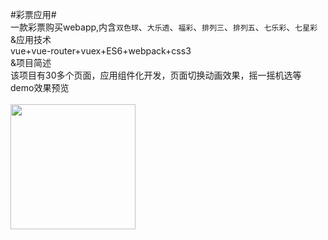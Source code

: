 #彩票应用#<br />
一款彩票购买webapp,内含`双色球`、`大乐透`、`福彩`、`排列三`、`排列五`、`七乐彩`、`七星彩`<br />
&应用技术<br />
vue+vue-router+vuex+ES6+webpack+css3<br >
&项目简述<br />
该项目有30多个页面，应用组件化开发，页面切换动画效果，摇一摇机选等<br />
demo效果预览<br /><br />
<img src="https://github.com/Dantyli/Lottery-project/blob/master/lottery/static/img/demo.png" width="200" height="200"  />
